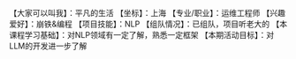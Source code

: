 【大家可以叫我】：平凡的生活 【坐标】：上海 【专业/职业】：运维工程师 【兴趣爱好】：崩铁&编程 【项目技能】：NLP 【组队情况】：已组队，项目听老大的 【本课程学习基础】：对NLP领域有一定了解，熟悉一定框架 【本期活动目标】：对LLM的开发进一步了解
